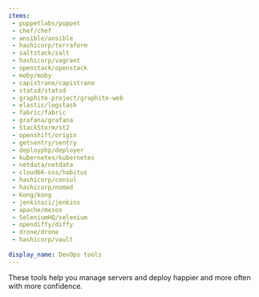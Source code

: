 ```yaml
---
items:
 - puppetlabs/puppet
 - chef/chef
 - ansible/ansible
 - hashicorp/terraform
 - saltstack/salt
 - hashicorp/vagrant
 - openstack/openstack
 - moby/moby
 - capistrano/capistrano
 - statsd/statsd
 - graphite-project/graphite-web
 - elastic/logstash
 - fabric/fabric
 - grafana/grafana
 - StackStorm/st2
 - openshift/origin
 - getsentry/sentry
 - deployphp/deployer
 - kubernetes/kubernetes
 - netdata/netdata
 - cloud66-oss/habitus
 - hashicorp/consul
 - hashicorp/nomad
 - Kong/kong
 - jenkinsci/jenkins
 - apache/mesos
 - SeleniumHQ/selenium
 - opendiffy/diffy
 - drone/drone
 - hashicorp/vault
 
display_name: DevOps tools
---
```

These tools help you manage servers and deploy happier and more often with more confidence.
